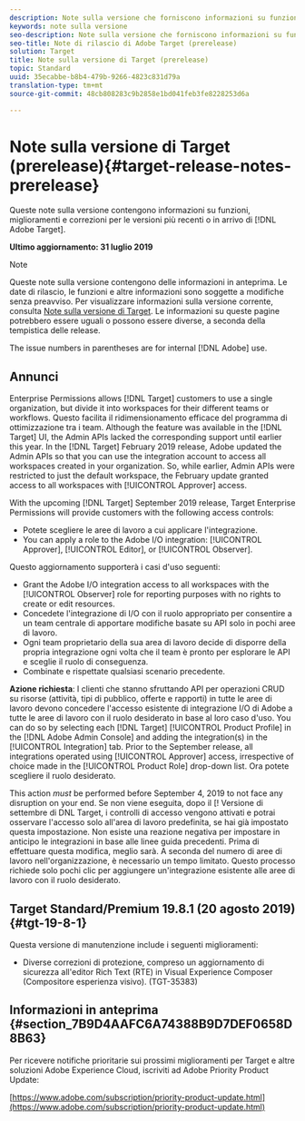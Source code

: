 ```yaml
---
description: Note sulla versione che forniscono informazioni su funzioni, miglioramenti e correzioni per i prossimi o imminenti [! DNL Adobe Target].
keywords: note sulla versione
seo-description: Note sulla versione che forniscono informazioni su funzioni, miglioramenti e correzioni per i prossimi o imminenti [! DNL Adobe Target].
seo-title: Note di rilascio di Adobe Target (prerelease)
solution: Target
title: Note sulla versione di Target (prerelease)
topic: Standard
uuid: 35ecabbe-b8b4-479b-9266-4823c831d79a
translation-type: tm+mt
source-git-commit: 48cb808283c9b2858e1bd041feb3fe8228253d6a

---
```



# Note sulla versione di Target (prerelease){#target-release-notes-prerelease}

Queste note sulla versione contengono informazioni su funzioni, miglioramenti e correzioni per le versioni più recenti o in arrivo di [!DNL Adobe Target].

**Ultimo aggiornamento: 31 luglio 2019**

>[!NOTE]
>
>Queste note sulla versione contengono delle informazioni in anteprima. Le date di rilascio, le funzioni e altre informazioni sono soggette a modifiche senza preavviso. Per visualizzare informazioni sulla versione corrente, consulta [Note sulla versione di Target](release-notes.md). Le informazioni su queste pagine potrebbero essere uguali o possono essere diverse, a seconda della tempistica delle release.
>
>The issue numbers in parentheses are for internal [!DNL Adobe] use.

## Annunci

Enterprise Permissions allows [!DNL Target] customers to use a single organization, but divide it into workspaces for their different teams or workflows. Questo facilita il ridimensionamento efficace del programma di ottimizzazione tra i team. Although the feature was available in the [!DNL Target] UI, the Admin APIs lacked the corresponding support until earlier this year. In the [!DNL Target] February 2019 release, Adobe updated the Admin APIs so that you can use the integration account to access all workspaces created in your organization. So, while earlier, Admin APIs were restricted to just the default workspace, the February update granted access to all workspaces with [!UICONTROL Approver] access.

With the upcoming [!DNL Target] September 2019 release, Target Enterprise Permissions will provide customers with the following access controls:

* Potete scegliere le aree di lavoro a cui applicare l'integrazione.
* You can apply a role to the Adobe I/O integration: [!UICONTROL Approver], [!UICONTROL Editor], or [!UICONTROL Observer].

Questo aggiornamento supporterà i casi d'uso seguenti:

* Grant the Adobe I/O integration access to all workspaces with the [!UICONTROL Observer] role for reporting purposes with no rights to create or edit resources.
* Concedete l'integrazione di I/O con il ruolo appropriato per consentire a un team centrale di apportare modifiche basate su API solo in pochi aree di lavoro.
* Ogni team proprietario della sua area di lavoro decide di disporre della propria integrazione ogni volta che il team è pronto per esplorare le API e sceglie il ruolo di conseguenza.
* Combinate e rispettate qualsiasi scenario precedente.

**Azione richiesta**: I clienti che stanno sfruttando API per operazioni CRUD su risorse (attività, tipi di pubblico, offerte e rapporti) in tutte le aree di lavoro devono concedere l'accesso esistente di integrazione I/O di Adobe a tutte le aree di lavoro con il ruolo desiderato in base al loro caso d'uso. You can do so by selecting each [!DNL Target] [!UICONTROL Product Profile] in the [!DNL Adobe Admin Console] and adding the integration(s) in the [!UICONTROL Integration] tab. Prior to the September release, all integrations operated using [!UICONTROL Approver] access, irrespective of choice made in the [!UICONTROL Product Role] drop-down list. Ora potete scegliere il ruolo desiderato.

This action *must* be performed before September 4, 2019 to not face any disruption on your end. Se non viene eseguita, dopo il [! Versione di settembre di DNL Target, i controlli di accesso vengono attivati e potrai osservare l'accesso solo all'area di lavoro predefinita, se hai già impostato questa impostazione. Non esiste una reazione negativa per impostare in anticipo le integrazioni in base alle linee guida precedenti. Prima di effettuare questa modifica, meglio sarà. A seconda del numero di aree di lavoro nell'organizzazione, è necessario un tempo limitato. Questo processo richiede solo pochi clic per aggiungere un'integrazione esistente alle aree di lavoro con il ruolo desiderato.

## Target Standard/Premium 19.8.1 (20 agosto 2019) {#tgt-19-8-1}

Questa versione di manutenzione include i seguenti miglioramenti:

* Diverse correzioni di protezione, compreso un aggiornamento di sicurezza all'editor Rich Text (RTE) in Visual Experience Composer (Compositore esperienza visivo). (TGT-35383)

## Informazioni in anteprima {#section_7B9D4AAFC6A74388B9D7DEF0658D8B63}

Per ricevere notifiche prioritarie sui prossimi miglioramenti per Target e altre soluzioni Adobe Experience Cloud, iscriviti ad Adobe Priority Product Update:

[https://www.adobe.com/subscription/priority-product-update.html](https://www.adobe.com/subscription/priority-product-update.html)
